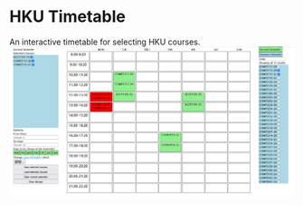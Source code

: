 # HKU Timetable
An interactive timetable for selecting HKU courses.
![Screenshot](readmePics/overview.png)
